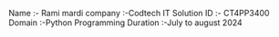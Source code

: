 Name :- Rami mardi 
company :-Codtech IT Solution
ID :- CT4PP3400
Domain :-Python Programming 
Duration :-July to august 2024
